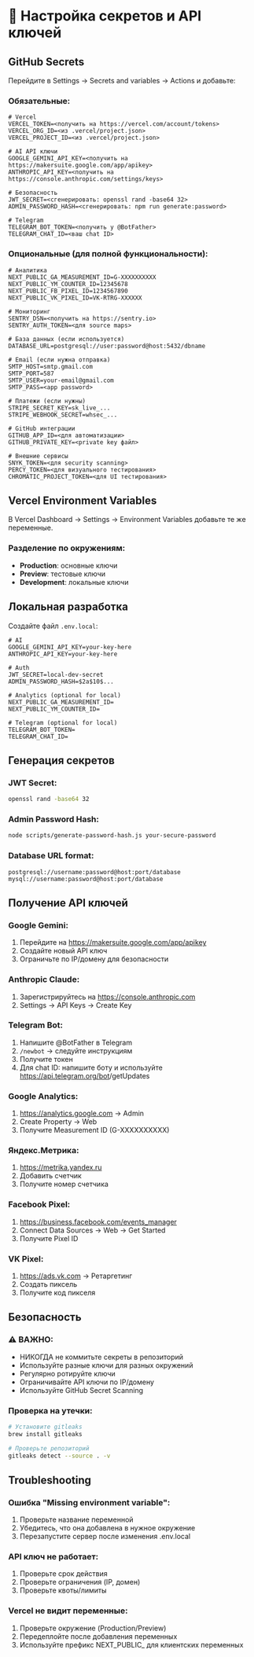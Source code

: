 # 🔐 Настройка секретов и API ключей

## GitHub Secrets

Перейдите в Settings → Secrets and variables → Actions и добавьте:

### Обязательные:
```env
# Vercel
VERCEL_TOKEN=<получить на https://vercel.com/account/tokens>
VERCEL_ORG_ID=<из .vercel/project.json>
VERCEL_PROJECT_ID=<из .vercel/project.json>

# AI API ключи
GOOGLE_GEMINI_API_KEY=<получить на https://makersuite.google.com/app/apikey>
ANTHROPIC_API_KEY=<получить на https://console.anthropic.com/settings/keys>

# Безопасность
JWT_SECRET=<сгенерировать: openssl rand -base64 32>
ADMIN_PASSWORD_HASH=<сгенерировать: npm run generate:password>

# Telegram
TELEGRAM_BOT_TOKEN=<получить у @BotFather>
TELEGRAM_CHAT_ID=<ваш chat ID>
```

### Опциональные (для полной функциональности):
```env
# Аналитика
NEXT_PUBLIC_GA_MEASUREMENT_ID=G-XXXXXXXXXX
NEXT_PUBLIC_YM_COUNTER_ID=12345678
NEXT_PUBLIC_FB_PIXEL_ID=1234567890
NEXT_PUBLIC_VK_PIXEL_ID=VK-RTRG-XXXXXX

# Мониторинг
SENTRY_DSN=<получить на https://sentry.io>
SENTRY_AUTH_TOKEN=<для source maps>

# База данных (если используется)
DATABASE_URL=postgresql://user:password@host:5432/dbname

# Email (если нужна отправка)
SMTP_HOST=smtp.gmail.com
SMTP_PORT=587
SMTP_USER=your-email@gmail.com
SMTP_PASS=<app password>

# Платежи (если нужны)
STRIPE_SECRET_KEY=sk_live_...
STRIPE_WEBHOOK_SECRET=whsec_...

# GitHub интеграции
GITHUB_APP_ID=<для автоматизации>
GITHUB_PRIVATE_KEY=<private key файл>

# Внешние сервисы
SNYK_TOKEN=<для security scanning>
PERCY_TOKEN=<для визуального тестирования>
CHROMATIC_PROJECT_TOKEN=<для UI тестирования>
```

## Vercel Environment Variables

В Vercel Dashboard → Settings → Environment Variables добавьте те же переменные.

### Разделение по окружениям:
- **Production**: основные ключи
- **Preview**: тестовые ключи
- **Development**: локальные ключи

## Локальная разработка

Создайте файл `.env.local`:
```env
# AI
GOOGLE_GEMINI_API_KEY=your-key-here
ANTHROPIC_API_KEY=your-key-here

# Auth
JWT_SECRET=local-dev-secret
ADMIN_PASSWORD_HASH=$2a$10$...

# Analytics (optional for local)
NEXT_PUBLIC_GA_MEASUREMENT_ID=
NEXT_PUBLIC_YM_COUNTER_ID=

# Telegram (optional for local)
TELEGRAM_BOT_TOKEN=
TELEGRAM_CHAT_ID=
```

## Генерация секретов

### JWT Secret:
```bash
openssl rand -base64 32
```

### Admin Password Hash:
```bash
node scripts/generate-password-hash.js your-secure-password
```

### Database URL format:
```
postgresql://username:password@host:port/database
mysql://username:password@host:port/database
```

## Получение API ключей

### Google Gemini:
1. Перейдите на https://makersuite.google.com/app/apikey
2. Создайте новый API ключ
3. Ограничьте по IP/домену для безопасности

### Anthropic Claude:
1. Зарегистрируйтесь на https://console.anthropic.com
2. Settings → API Keys → Create Key

### Telegram Bot:
1. Напишите @BotFather в Telegram
2. `/newbot` → следуйте инструкциям
3. Получите токен
4. Для chat ID: напишите боту и используйте https://api.telegram.org/bot<TOKEN>/getUpdates

### Google Analytics:
1. https://analytics.google.com → Admin
2. Create Property → Web
3. Получите Measurement ID (G-XXXXXXXXXX)

### Яндекс.Метрика:
1. https://metrika.yandex.ru
2. Добавить счетчик
3. Получите номер счетчика

### Facebook Pixel:
1. https://business.facebook.com/events_manager
2. Connect Data Sources → Web → Get Started
3. Получите Pixel ID

### VK Pixel:
1. https://ads.vk.com → Ретаргетинг
2. Создать пиксель
3. Получите код пикселя

## Безопасность

### ⚠️ ВАЖНО:
- НИКОГДА не коммитьте секреты в репозиторий
- Используйте разные ключи для разных окружений
- Регулярно ротируйте ключи
- Ограничивайте API ключи по IP/домену
- Используйте GitHub Secret Scanning

### Проверка на утечки:
```bash
# Установите gitleaks
brew install gitleaks

# Проверьте репозиторий
gitleaks detect --source . -v
```

## Troubleshooting

### Ошибка "Missing environment variable":
1. Проверьте название переменной
2. Убедитесь, что она добавлена в нужное окружение
3. Перезапустите сервер после изменения .env.local

### API ключ не работает:
1. Проверьте срок действия
2. Проверьте ограничения (IP, домен)
3. Проверьте квоты/лимиты

### Vercel не видит переменные:
1. Проверьте окружение (Production/Preview)
2. Передеплойте после добавления переменных
3. Используйте префикс NEXT_PUBLIC_ для клиентских переменных